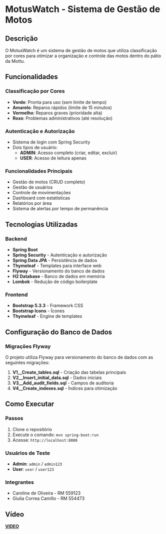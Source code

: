 # MotusWatch - Sistema de Gestão de Motos

## Descrição
O MotusWatch é um sistema de gestão de motos que utiliza classificação por cores para otimizar a organização e controle das motos dentro do pátio da Mottu.

## Funcionalidades

###  Classificação por Cores
- **Verde**: Pronta para uso (sem limite de tempo)
- **Amarelo**: Reparos rápidos (limite de 15 minutos)
- **Vermelho**: Reparos graves (prioridade alta)
- **Roxo**: Problemas administrativos (até resolução)

###  Autenticação e Autorização
- Sistema de login com Spring Security
- Dois tipos de usuário:
  - **ADMIN**: Acesso completo (criar, editar, excluir)
  - **USER**: Acesso de leitura apenas

###  Funcionalidades Principais
- Gestão de motos (CRUD completo)
- Gestão de usuários
- Controle de movimentações
- Dashboard com estatísticas
- Relatórios por área
- Sistema de alertas por tempo de permanência

## Tecnologias Utilizadas

### Backend
- **Spring Boot**
- **Spring Security** - Autenticação e autorização
- **Spring Data JPA** - Persistência de dados
- **Thymeleaf** - Templates para interface web
- **Flyway** - Versionamento do banco de dados
- **H2 Database** - Banco de dados em memória
- **Lombok** - Redução de código boilerplate

### Frontend
- **Bootstrap 5.3.3** - Framework CSS
- **Bootstrap Icons** - Ícones
- **Thymeleaf** - Engine de templates


## Configuração do Banco de Dados

### Migrações Flyway
O projeto utiliza Flyway para versionamento do banco de dados com as seguintes migrações:

1. **V1__Create_tables.sql** - Criação das tabelas principais
2. **V2__Insert_initial_data.sql** - Dados iniciais
3. **V3__Add_audit_fields.sql** - Campos de auditoria
4. **V4__Create_indexes.sql** - Índices para otimização

## Como Executar


### Passos
1. Clone o repositório  
2. Execute o comando: `mvn spring-boot:run`
3. Acesse: `http://localhost:8080`

### Usuários de Teste
- **Admin**: `admin` / `admin123`
- **User**: `user` / `user123`

### Integrantes
- Caroline de Oliveira - RM 559123
- Giulia Correa Camillo - RM 554473

## Vídeo
**[VIDEO]([https://youtu.be/NiYmRSZYkEs?si=dZLkhzaBkP8UPZWe](https://youtu.be/3ysJPwuv3PI?si=InNaIS0pMx383iWl))**
